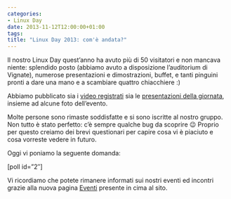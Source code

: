 ```yaml
---
categories:
- Linux Day
date: 2013-11-12T12:00:00+01:00
tags:
title: "Linux Day 2013: com'è andata?"
---
```

Il nostro Linux Day quest’anno ha avuto più di 50 visitatori e non mancava niente: splendido posto (abbiamo avuto a disposizione l’auditorium di Vignate), numerose presentazioni e dimostrazioni, buffet, e tanti pinguini pronti a dare una mano e a scambiare quattro chiacchiere :)

Abbiamo pubblicato sia i [video registrati](https://www.youtube.com/playlist?list=PLV54OJTbZ_LYaf5Gqzq1UIfHUHY2nXas1) sia le [presentazioni della giornata](http://goo.gl/0h14B5), insieme ad alcune foto dell’evento.

Molte persone sono rimaste soddisfatte e si sono iscritte al nostro gruppo. Non tutto è stato perfetto: c’è sempre qualche bug da scoprire 😉 Proprio per questo creiamo dei brevi questionari per capire cosa vi è piaciuto e cosa vorreste vedere in futuro.

Oggi vi poniamo la seguente domanda:

[poll id=”2″]

Vi ricordiamo che potete rimanere informati sui nostri eventi ed incontri grazie alla nuova pagina [Eventi](/eventi) presente in cima al sito.
